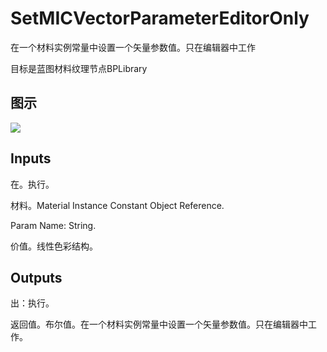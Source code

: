 # SetMICVectorParameterEditorOnly

在一个材料实例常量中设置一个矢量参数值。只在编辑器中工作

目标是蓝图材料纹理节点BPLibrary

## 图示

![]($-20221218-20394078.png)

## Inputs

在。执行。

材料。Material Instance Constant Object Reference.

Param Name: String.

价值。线性色彩结构。  

## Outputs

出：执行。

返回值。布尔值。在一个材料实例常量中设置一个矢量参数值。只在编辑器中工作。
